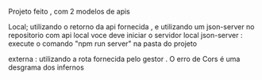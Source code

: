 Projeto feito , com 2 modelos de apis 

Local; utilizando o retorno da api fornecida , e utilizando um json-server 
no repositorio com api local voce deve iniciar o servidor local json-server :
execute o comando "npm run server" na pasta do projeto 



externa : utilizando a rota fornecida pelo gestor .
O erro de Cors é uma desgrama dos infernos 
